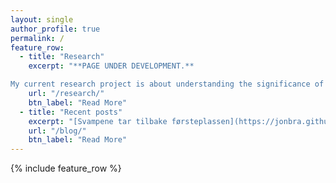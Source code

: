 ```yaml
---
layout: single
author_profile: true
permalink: /
feature_row:
  - title: "Research"
    excerpt: "**PAGE UNDER DEVELOPMENT.**

My current research project is about understanding the significance of non-coding RNAs in the evolution of multicellular animals."
    url: "/research/"
    btn_label: "Read More"
  - title: "Recent posts"
    excerpt: "[Svampene tar tilbake førsteplassen](https://jonbra.github.io/blog/svampene-tar-tilbake-f%C3%B8rsteplassen/) - [Ribbemaneter med skjelett](https://jonbra.github.io/blog/ribbemaneter-med-skjelett/) - [Hverken fugl eller fisk, eller sopp](https://jonbra.github.io/blog/hverken-fugl-eller-fisk/)"
    url: "/blog/"
    btn_label: "Read More"
---
```


{% include feature_row %}


